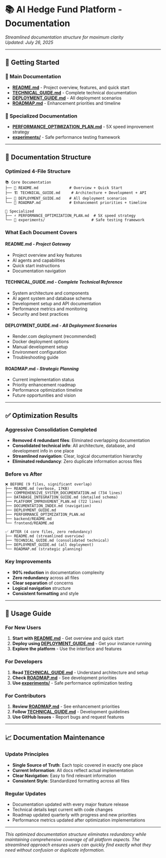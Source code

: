 # 📚 **AI Hedge Fund Platform - Documentation**

*Streamlined documentation structure for maximum clarity*  
*Updated: July 26, 2025*

---

## 🚀 **Getting Started**

### **📖 Main Documentation**
- **[README.md](./README.md)** - Project overview, features, and quick start
- **[TECHNICAL_GUIDE.md](./TECHNICAL_GUIDE.md)** - Complete technical documentation
- **[DEPLOYMENT_GUIDE.md](./DEPLOYMENT_GUIDE.md)** - All deployment scenarios
- **[ROADMAP.md](./ROADMAP.md)** - Enhancement priorities and timeline

### **🔬 Specialized Documentation**
- **[PERFORMANCE_OPTIMIZATION_PLAN.md](./PERFORMANCE_OPTIMIZATION_PLAN.md)** - 5X speed improvement strategy
- **[experiments/](./experiments/)** - Safe performance testing framework

---

## 🎯 **Documentation Structure**

### **Optimized 4-File Structure**
```
📚 Core Documentation
├── 📖 README.md              # Overview + Quick Start
├── 🏗️ TECHNICAL_GUIDE.md     # Architecture + Development + API
├── 🚀 DEPLOYMENT_GUIDE.md    # All deployment scenarios
└── 🎯 ROADMAP.md             # Enhancement priorities + timeline

🔬 Specialized
├── ⚡ PERFORMANCE_OPTIMIZATION_PLAN.md  # 5X speed strategy
└── 🧪 experiments/                     # Safe testing framework
```

### **What Each Document Covers**

#### **README.md** - *Project Gateway*
- Project overview and key features
- AI agents and capabilities
- Quick start instructions
- Documentation navigation

#### **TECHNICAL_GUIDE.md** - *Complete Technical Reference*
- System architecture and components
- AI agent system and database schema
- Development setup and API documentation
- Performance metrics and monitoring
- Security and best practices

#### **DEPLOYMENT_GUIDE.md** - *All Deployment Scenarios*
- Render.com deployment (recommended)
- Docker deployment options
- Manual development setup
- Environment configuration
- Troubleshooting guide

#### **ROADMAP.md** - *Strategic Planning*
- Current implementation status
- Priority enhancement roadmap
- Performance optimization timeline
- Future opportunities and vision

---

## ✅ **Optimization Results**

### **Aggressive Consolidation Completed**
- **Removed 4 redundant files**: Eliminated overlapping documentation
- **Consolidated technical info**: All architecture, database, and development info in one place
- **Streamlined navigation**: Clear, logical documentation hierarchy
- **Eliminated redundancy**: Zero duplicate information across files

### **Before vs After**
```
❌ BEFORE (9 files, significant overlap)
├── README.md (verbose, 17KB)
├── COMPREHENSIVE_SYSTEM_DOCUMENTATION.md (734 lines)
├── DATABASE_INTEGRATION_GUIDE.md (detailed schema)
├── PLATFORM_IMPROVEMENT_PLAN.md (722 lines)
├── DOCUMENTATION_INDEX.md (navigation)
├── DEPLOYMENT_GUIDE.md
├── PERFORMANCE_OPTIMIZATION_PLAN.md
├── backend/README.md
└── frontend/README.md

✅ AFTER (4 core files, zero redundancy)
├── README.md (streamlined overview)
├── TECHNICAL_GUIDE.md (consolidated technical)
├── DEPLOYMENT_GUIDE.md (all deployment)
└── ROADMAP.md (strategic planning)
```

### **Key Improvements**
- **90% reduction** in documentation complexity
- **Zero redundancy** across all files
- **Clear separation** of concerns
- **Logical navigation** structure
- **Consistent formatting** and style

---

## 🎯 **Usage Guide**

### **For New Users**
1. **Start with [README.md](./README.md)** - Get overview and quick start
2. **Deploy using [DEPLOYMENT_GUIDE.md](./DEPLOYMENT_GUIDE.md)** - Get your instance running
3. **Explore the platform** - Use the interface and features

### **For Developers**
1. **Read [TECHNICAL_GUIDE.md](./TECHNICAL_GUIDE.md)** - Understand architecture and setup
2. **Check [ROADMAP.md](./ROADMAP.md)** - See development priorities
3. **Use [experiments/](./experiments/)** - Safe performance optimization testing

### **For Contributors**
1. **Review [ROADMAP.md](./ROADMAP.md)** - See enhancement priorities
2. **Follow [TECHNICAL_GUIDE.md](./TECHNICAL_GUIDE.md)** - Development guidelines
3. **Use GitHub Issues** - Report bugs and request features

---

## 📈 **Documentation Maintenance**

### **Update Principles**
- **Single Source of Truth**: Each topic covered in exactly one place
- **Current Information**: All docs reflect actual implementation
- **Clear Navigation**: Easy to find relevant information
- **Consistent Style**: Standardized formatting across all files

### **Regular Updates**
- Documentation updated with every major feature release
- Technical details kept current with code changes
- Roadmap updated quarterly with progress and new priorities
- Performance metrics updated after optimization implementations

---

*This optimized documentation structure eliminates redundancy while maintaining comprehensive coverage of all platform aspects. The streamlined approach ensures users can quickly find exactly what they need without confusion or duplicate information.*
